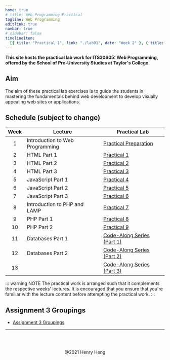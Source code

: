 ```yaml
---
home: true
# title: Web Programming Practical
tagline: Web Programming
editlink: true
navbar: true
# sidebar: false
timelineItem:
  [{ title: "Practical 1", link: "./lab01", date: "Week 2" }, { title: "Practical 2", link: "./lab02", date: "Week 3" }]
---
```


**This site hosts the practical lab work for ITS30605: Web Programming, offered by the School of Pre-University Studies at Taylor's College.**

## Aim

The aim of these practical lab exercises is to guide the students in mastering the fundamentals behind web development to develop visually appealing web sites or applications.

## Schedule (subject to change)

| Week | Lecture                         | Practical Lab                          |
| :--: | ------------------------------- | -------------------------------------- |
|  1   | Introduction to Web Programming | [Practical Preparation](lab00.md)      |
|  2   | HTML Part 1                     | [Practical 1](lab01.md)                |
|  3   | HTML Part 2                     | [Practical 2](lab02.md)                |
|  4   | HTML Part 3                     | [Practical 3](lab03.md)                |
|  5   | JavaScript Part 1               | [Practical 4](lab04.md)                |
|  6   | JavaScript Part 2               | [Practical 5](lab05.md)                |
|  7   | JavaScript Part 3               | [Practical 6](lab06.md)                |
|  8   | Introduction to PHP and LAMP    | [Practical 7](lab07.md)                |
|  9   | PHP Part 1                      | [Practical 8](lab08.md)                |
|  10  | PHP Part 2                      | [Practical 9](lab09.md)                |
|  11  | Databases Part 1                | [Code-Along Series (Part 1)](lab10.md) |
|  12  | Databases Part 2                | [Code-Along Series (Part 2)](lab11.md) |
|  13  |                                 | [Code-Along Series (Part 3)](lab12.md) |

::: warning NOTE
The practical work is arranged such that it complements the respective weeks' lectures.
It is encouraged that you ensure that you're familiar with the lecture content before attempting the practical work.
:::

## Assignment 3 Groupings

<!-- Unavailable at the moment, please check back later! -->

- [Assignment 3 Groupings](asgn3_202108.md)

---

<div style="padding: 3rem 0 1rem; text-align: center;">
	@2021 Henry Heng
</div>

